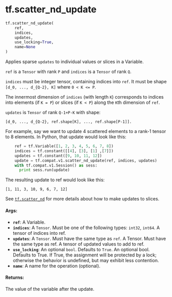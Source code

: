 <div itemscope itemtype="http://developers.google.com/ReferenceObject">
<meta itemprop="name" content="tf.scatter_nd_update" />
<meta itemprop="path" content="Stable" />
</div>

# tf.scatter_nd_update

``` python
tf.scatter_nd_update(
    ref,
    indices,
    updates,
    use_locking=True,
    name=None
)
```

Applies sparse `updates` to individual values or slices in a Variable.

`ref` is a `Tensor` with rank `P` and `indices` is a `Tensor` of rank `Q`.

`indices` must be integer tensor, containing indices into `ref`.
It must be shape `[d_0, ..., d_{Q-2}, K]` where `0 < K <= P`.

The innermost dimension of `indices` (with length `K`) corresponds to
indices into elements (if `K = P`) or slices (if `K < P`) along the `K`th
dimension of `ref`.

`updates` is `Tensor` of rank `Q-1+P-K` with shape:

```
[d_0, ..., d_{Q-2}, ref.shape[K], ..., ref.shape[P-1]].
```

For example, say we want to update 4 scattered elements to a rank-1 tensor to
8 elements. In Python, that update would look like this:

```python
    ref = tf.Variable([1, 2, 3, 4, 5, 6, 7, 8])
    indices = tf.constant([[4], [3], [1] ,[7]])
    updates = tf.constant([9, 10, 11, 12])
    update = tf.compat.v1.scatter_nd_update(ref, indices, updates)
    with tf.compat.v1.Session() as sess:
      print sess.run(update)
```

The resulting update to ref would look like this:

    [1, 11, 3, 10, 9, 6, 7, 12]

See <a href="../tf/scatter_nd.md"><code>tf.scatter_nd</code></a> for more details about how to make updates to
slices.

#### Args:

* <b>`ref`</b>: A Variable.
* <b>`indices`</b>: A `Tensor`. Must be one of the following types: `int32`, `int64`.
    A tensor of indices into ref.
* <b>`updates`</b>: A `Tensor`. Must have the same type as `ref`.
    A Tensor. Must have the same type as ref. A tensor of updated
    values to add to ref.
* <b>`use_locking`</b>: An optional `bool`. Defaults to `True`.
    An optional bool. Defaults to True. If True, the assignment will
    be protected by a lock; otherwise the behavior is undefined,
    but may exhibit less contention.
* <b>`name`</b>: A name for the operation (optional).


#### Returns:

The value of the variable after the update.